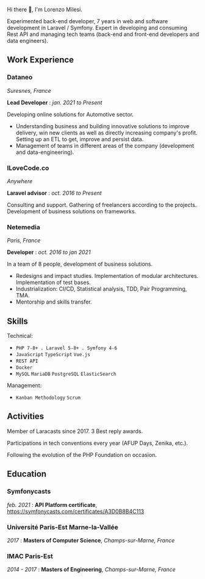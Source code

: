Hi there 👋, I'm Lorenzo Milesi.

Experimented back-end developer, 7 years in web and software development in Laravel / Symfony. Expert in developing and consuming Rest API and managing tech teams (back-end and front-end developers and data engineers).

## Work Experience

### Dataneo
_Suresnes, France_

**Lead Developer** : _jan. 2021 to Present_

Developing online solutions for Automotive sector.
- Understanding business and building innovative solutions to improve delivery, win new clients as well as directly increasing company's profit. Setting up an ETL to get, improve and persist data.
- Management of teams in different areas of the company (development and data-engineering).

### ILoveCode.co
_Anywhere_

**Laravel advisor** : _oct. 2016 to Present_

Consulting and support. Gathering of freelancers according to the projects. Development of business solutions
on frameworks.

### Netemedia
_Paris, France_

**Developer** : _oct. 2016 to jan 2021_

In a team of 8 people, development of business solutions.
- Redesigns and impact studies. Implementation of modular architectures. Implementation of test bases.
- Industrialization: CI/CD, Statistical analysis, TDD, Pair Programming, TMA.
- Mentorship and skills transfer.

## Skills

Technical: 
- `PHP 7-8+ . Laravel 5-8+ . Symfony 4-6`
- `JavaScript` `TypeScript` `Vue.js`
- `REST API`
- `Docker`
- `MySQL` `MariaDB` `PostgreSQL` `ElasticSearch`

Management: 
- `Kanban Methodology` `Scrum`

## Activities

Member of Laracasts since 2017. 3 Best reply awards.

Participations in tech conventions every year (AFUP Days, Zenika, etc.).

Following the evolution of the PHP Foundation on occasion.

## Education

### Symfonycasts
_feb. 2021_ : 
**API Platform certificate**, https://symfonycasts.com/certificates/A3D0B8B4C113

### Université Paris-Est Marne-la-Vallée
_2017_ : 
**Masters of Computer Science**, _Champs-sur-Marne, France_

### IMAC Paris-Est
_2014 - 2017_ : 
**Masters of Engineering**,  _Champs-sur-Marne, France_
